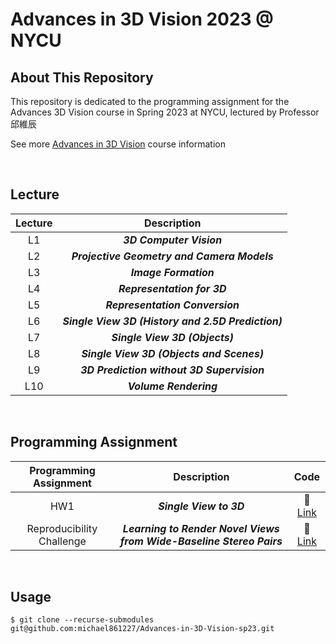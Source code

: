 # Advances in 3D Vision 2023 @ NYCU

## About This Repository

This repository is dedicated to the programming assignment for the Advances 3D Vision course in Spring 2023 at NYCU, lectured by Professor 邱維辰

See more [Advances in 3D Vision](https://timetable.nycu.edu.tw/?r=main/crsoutline&Acy=111&Sem=2&CrsNo=535521&lang=zh-tw) course information

<BR>

## Lecture

| Lecture |                    Description                     |
| :-----: | :------------------------------------------------: |
|   L1    |              **_3D Computer Vision_**              |
|   L2    |    **_Projective Geometry and Camera Models_**     |
|   L3    |               **_Image Formation_**                |
|   L4    |            **_Representation for 3D_**             |
|   L5    |          **_Representation Conversion_**           |
|   L6    | **_Single View 3D (History and 2.5D Prediction)_** |
|   L7    |           **_Single View 3D (Objects)_**           |
|   L8    |     **_Single View 3D (Objects and Scenes)_**      |
|   L9    |     **_3D Prediction without 3D Supervision_**     |
|   L10   |               **_Volume Rendering_**               |

<BR>

## Programming Assignment

|  Programming Assignment   |                             Description                              |                                      Code                                      |
| :-----------------------: | :------------------------------------------------------------------: | :----------------------------------------------------------------------------: |
|            HW1            |                       **_Single View to 3D_**                        |            :link: [Link](https://github.com/michael861227/3DV-HW1)             |
| Reproducibility Challenge | **_Learning to Render Novel Views from Wide-Baseline Stereo Pairs_** | :link: [Link](https://github.com/yilundu/cross_attention_renderer/tree/master) |

<BR>

## Usage

```shell
$ git clone --recurse-submodules git@github.com:michael861227/Advances-in-3D-Vision-sp23.git
```
